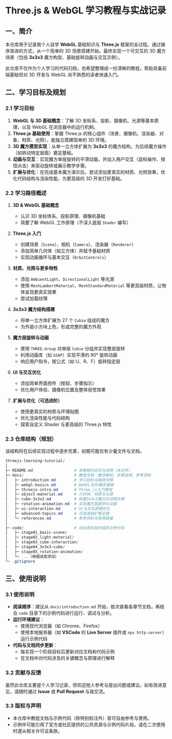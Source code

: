# Three.js & WebGL 学习教程与实战记录

## 一、简介

本仓库用于记录我个人自学 **WebGL** 基础知识与 **Three.js** 框架的全过程。通过循序渐进的方式，从一个简单的 3D 场景搭建开始，最终实现一个可交互的 3D 魔方场景（包括 **3x3x3** 魔方构型、基础旋转动画与交互示例）。  

此仓库不仅作为个人学习的代码归档，也希望整理成一份清晰的教程，帮助具备前端基础但对 3D 开发与 WebGL 尚不熟悉的读者快速入门。

## 二、学习目标及规划

### 2.1 学习目标

1. **WebGL 与 3D 基础概念**：了解 3D 坐标系、投影、摄像机、光源等基本原理，以及 WebGL 在浏览器中的运行机制。  
2. **Three.js 基础使用**：掌握 Three.js 的核心组件（场景、摄像机、渲染器、对象、材质、光照），能独立搭建简单的 3D 环境。  
3. **3D 魔方模型实现**：从单一立方体扩展为 **3x3x3** 的魔方结构，为后续魔方操作（如转动特定层面）奠定基础。  
4. **动画与交互**：实现魔方单层旋转的平滑动画，并加入用户交互（鼠标操作、按钮点击）来驱动旋转或展示教学步骤。  
5. **扩展与优化**：在完成基本魔方演示后，尝试添加更真实的材质、光照效果，优化代码结构与渲染性能，为更高级的 3D 开发打好基础。

### 2.2 学习路径概述

1. **3D & WebGL 基础概念**  
   - 认识 3D 坐标体系、投影原理、摄像机基础  
   - 简要了解 WebGL 工作原理（不深入底层 `Shader` 编写）

2. **Three.js 入门**  
   - 创建场景（`Scene`）、相机（`Camera`）、渲染器（`Renderer`）  
   - 添加简单几何体（如立方体）并赋予基础材质  
   - 实现动画循环与基本交互（`OrbitControls`）

3. **材质、光照与更多特性**  
   - 添加 `AmbientLight`、`DirectionalLight` 等光源  
   - 使用 `MeshLambertMaterial`、`MeshStandardMaterial` 等更高级材质，让物体呈现更真实效果  
   - 尝试加载纹理

4. **3x3x3 魔方结构搭建**  
   - 将单一立方体扩展为 27 个 `Cubie` 组成的魔方  
   - 为外层小方块上色，形成完整的魔方外观

5. **魔方层旋转与动画**  
   - 使用 `THREE.Group` 对单层 `Cubie` 分组并实现整层旋转  
   - 利用动画库（如 `GSAP`）实现平滑的 90° 旋转动画  
   - 响应用户指令，按公式（如 U、R、F）旋转指定层

6. **UI 与交互优化**  
   - 添加简单界面控件（按钮、步骤指示）  
   - 优化用户体验、摄像机位置及整体视觉效果

7. **扩展与优化（可选进阶）**  
   - 使用更真实的材质与环境贴图  
   - 优化渲染性能与代码结构  
   - 探索自定义 Shader 与更高级的 Three.js 特性

### 2.3 仓库结构（规划）

该结构将在后续实现过程中逐步完善，初期可能仅有少量文件与文档。

```powershell
threejs-learning-tutorial/
│
├─ README.md                  # 本教程的总览与说明（本文件）
├─ docs/                      # 教程文档：概念解析、步骤说明、参考资料
│   ├─ introduction.md        # 学习目标与路径详情
│   ├─ webgl-basics.md        # WebGL与3D概念基础
│   ├─ threejs-intro.md       # Three.js入门教程
│   ├─ object-material.md     # 几何体、材质与光源
│   ├─ cube-3x3x3.md          # 构建3x3x3魔方的详细步骤
│   ├─ rotation-animation.md  # 实现魔方层旋转与动画
│   ├─ ui-interaction.md      # UI与交互逻辑优化
│   ├─ advanced-topics.md     # 可选高级扩展主题
│   └─ references.md          # 参考资料与有用链接
│
├─ code/                      # 对应各阶段内容的示例代码
│   ├─ stage01_basic-scene/
│   ├─ stage02_light-material/
│   ├─ stage03_cube-interaction/
│   ├─ stage04_3x3x3-cube/
│   ├─ stage05_rotation-animation/
│   └─ ...（根据进度添加）
└─ .gitignore
```

## 三、使用说明

### 3.1 使用说明

- **阅读顺序**：建议从 `docs/introduction.md` 开始，依次查看各章节文档，再结合 `code` 目录下的示例代码进行运行、调试与分析。  
- **运行环境建议**：  
  - 使用现代浏览器（如 Chrome、Firefox）  
  - 使用本地服务器（如 **VSCode** 的 **Live Server** 插件或 `npx http-server`）运行示例代码
- **代码与文档同步更新**：  
  - 每实现一个阶段目标后更新对应文档和代码示例  
  - 在文档中对代码涉及的关键概念与原理进行解释

### 3.2 贡献与反馈

虽然此仓库主要是个人学习记录，但欢迎他人参考与提出问题或建议。如有改进意见，请随时通过 **Issue** 或 **Pull Request** 与我交流。

### 3.3 版权与声明

- 本仓库中教程文档与示例代码（除特别标注外）皆可自由参考与使用。  
- 示例中可能引用了官方或社区提供的公共资源与示例代码片段，请在二次使用时遵从相关许可证条款。
